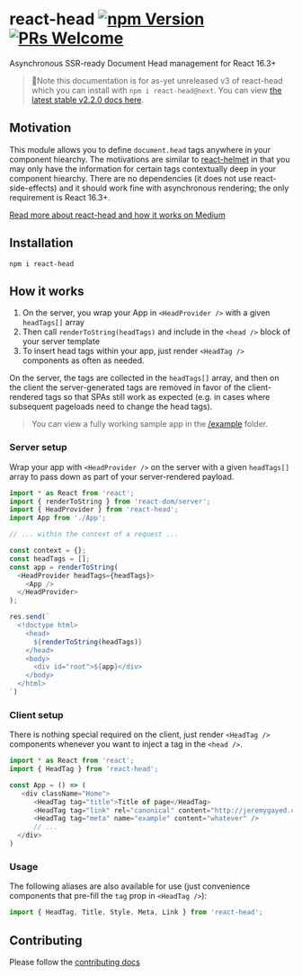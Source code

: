 # react-head  [![npm Version](https://img.shields.io/npm/v/react-head.svg?style=flat-square)](https://www.npmjs.org/package/react-head) [![PRs Welcome](https://img.shields.io/badge/PRs-welcome-brightgreen.svg?style=flat-square)](CONTRIBUTING.md#pull-requests)

Asynchronous SSR-ready Document Head management for React 16.3+

> 📙Note this documentation is for as-yet unreleased v3 of react-head which you can install with `npm i react-head@next`. You can view [the latest stable v2.2.0 docs here](https://github.com/tizmagik/react-head/tree/v2.2.0).

## Motivation

This module allows you to define `document.head` tags anywhere in your component hiearchy. The motivations are similar to [react-helmet](https://github.com/nfl/react-helmet) in that you may only have the information for certain tags contextually deep in your component hiearchy. There are no dependencies (it does not use react-side-effects) and it should work fine with asynchronous rendering; the only requirement is React 16.3+.

[Read more about react-head and how it works on Medium](https://jeremygayed.com/making-head-tag-management-thread-safe-with-react-head-323654170b45)

## Installation

```
npm i react-head
```

## How it works

1. On the server, you wrap your App in `<HeadProvider />` with a given `headTags[]` array
1. Then call `renderToString(headTags)` and include in the `<head />` block of your server template
1. To insert head tags within your app, just render `<HeadTag />` components as often as needed.

On the server, the tags are collected in the `headTags[]` array, and then on the client the server-generated tags are removed in favor of the client-rendered tags so that SPAs still work as expected (e.g. in cases where subsequent pageloads need to change the head tags).

> You can view a fully working sample app in the [/example](/example) folder.

### Server setup

Wrap your app with `<HeadProvider />` on the server with a given `headTags[]` array to pass down as part of your server-rendered payload.

```js
import * as React from 'react';
import { renderToString } from 'react-dom/server';
import { HeadProvider } from 'react-head';
import App from './App';

// ... within the context of a request ...

const context = {};
const headTags = [];
const app = renderToString(
  <HeadProvider headTags={headTags}>
    <App />
  </HeadProvider>
);

res.send(`
  <!doctype html>
    <head>
      ${renderToString(headTags)}
    </head>
    <body>
      <div id="root">${app}</div>
    </body>
  </html>
`)
```

### Client setup

There is nothing special required on the client, just render `<HeadTag />` components whenever you want to inject a tag in the `<head />`.

```js
import * as React from 'react';
import { HeadTag } from 'react-head';

const App = () => (
   <div className="Home">
      <HeadTag tag="title">Title of page</HeadTag>
      <HeadTag tag="link" rel="canonical" content="http://jeremygayed.com/" />
      <HeadTag tag="meta" name="example" content="whatever" />
      // ...
  </div>
)
```

### Usage

The following aliases are also available for use (just convenience components that pre-fill the `tag` prop in `<HeadTag />`):

```js
import { HeadTag, Title, Style, Meta, Link } from 'react-head';
```

## Contributing

Please follow the [contributing docs](/CONTRIBUTING.md)



